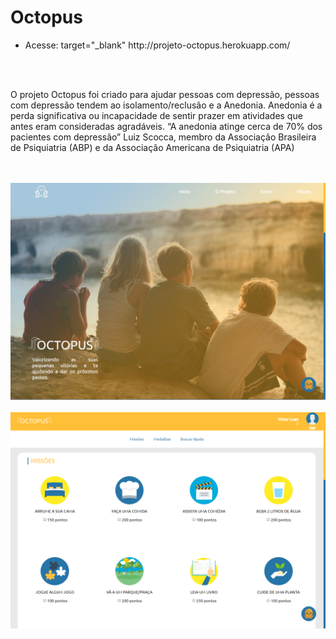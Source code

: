 # Octopus

<ul>
<li>Acesse: target="_blank" http://projeto-octopus.herokuapp.com/</li>
</ul>
<br />
<br />

<p>O projeto Octopus foi criado para ajudar pessoas com depressão,
pessoas com depressão tendem ao isolamento/reclusão e a Anedonia.
Anedonia é a perda significativa ou incapacidade de sentir prazer em atividades que antes eram consideradas agradáveis.
“A anedonia atinge cerca de 70% dos pacientes com depressão” Luiz Scocca, membro da Associação Brasileira de Psiquiatria (ABP) e da Associação Americana de Psiquiatria (APA)</p>

<br />
<br />
<img src="https://github.com/vini52/octopus-demoday/blob/master/page1.png" />
<br />
<br />
<img src="https://github.com/vini52/octopus-demoday/blob/master/page2.png" />
